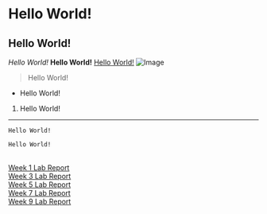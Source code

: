 # Hello World!
## Hello World!
*Hello World!*
**Hello World!**
[Hello World!](https://jhii7.github.io/cse15l-lab-reports/)
![Image](https://www.elegantthemes.com/blog/wp-content/uploads/2020/08/hello-world.png)
> Hello World!
* Hello World!
1. Hello World!
---
`Hello World!`
```
Hello World!
```
\
[Week 1 Lab Report](https://jhii7.github.io/cse15l-lab-reports/week-1-lab-report.html)  
[Week 3 Lab Report](https://jhii7.github.io/cse15l-lab-reports/week-3-lab-report.html)  
[Week 5 Lab Report](https://jhii7.github.io/cse15l-lab-reports/week-5-lab-report.html)  
[Week 7 Lab Report](https://jhii7.github.io/cse15l-lab-reports/week-7-lab-report.html)  
[Week 9 Lab Report](https://jhii7.github.io/cse15l-lab-reports/week-9-lab-report.html)  

